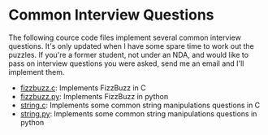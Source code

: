 # Common Interview Questions

The following cource code files implement several common interview questions.  It's only updated when I have some spare time to work out the puzzles.  If you're a former student, not under an NDA, and would like to pass on interview questions you were asked, send me an email and I'll implement them.

- [fizzbuzz.c][01]: Implements FizzBuzz in C
- [fizzbuzz.py][02]: Implements FizzBuzz in python
- [string.c][03]: Implements some common string manipulations questions in C
- [string.py][04]: Implements some common string manipulations questions in python


[01]: https://github.com/bakkertj/cse3320/blob/master/Common%20Interview/fizzbuzz.c 
[02]: https://github.com/bakkertj/cse3320/blob/master/Common%20Interview/fizzbuzz.py 
[03]: https://github.com/bakkertj/cse3320/blob/master/Common%20Interview/string.c 
[04]: https://github.com/bakkertj/cse3320/blob/master/Common%20Interview/string.py 

